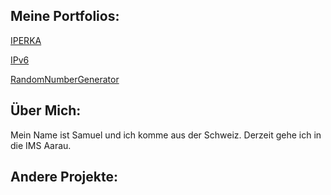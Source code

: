 



## Meine Portfolios:

  [IPERKA](https://portfolio.bbbaden.ch/view/view.php?t=7TIW28HFuBf1CpdzUgq0)  
  
  [IPv6](https://portfolio.bbbaden.ch/view/view.php?t=WHct1sLSE4IynvDJZPhC)
  
  [RandomNumberGenerator](https://portfolio.bbbaden.ch/view/view.php?t=R4zmAW8JTcMqIj2wd6HS)
  
  
## Über Mich:

Mein Name ist Samuel und ich komme aus der Schweiz. Derzeit gehe ich in die IMS Aarau.


## Andere Projekte:
  
